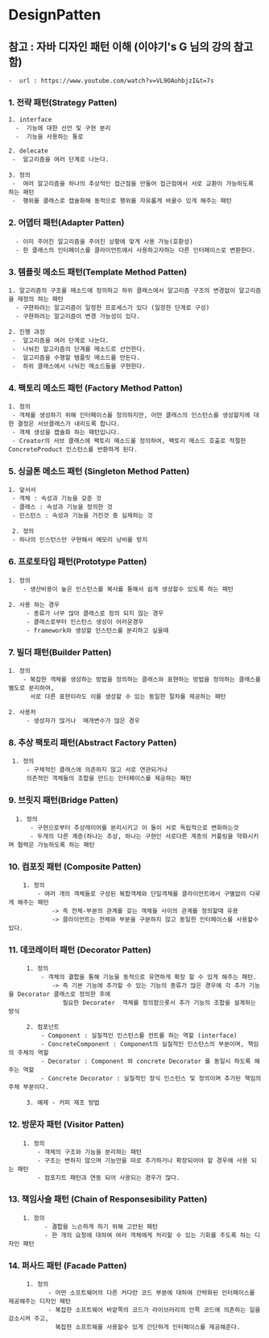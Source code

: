 # DesignPatten

## 참고 : 자바 디자인 패턴 이해 (이야기's G 님의 강의 참고 함)

    -  url : https://www.youtube.com/watch?v=VL9OAohbjzI&t=7s

### 1. 전략 패턴(Strategy Patten)

    1. interface
      -  기능에 대한 선언 및 구현 분리
      -  기능을 사용하는 통로

    2. delecate
     -  알고리즘을 여러 단계로 나눈다.
     
    3. 정의
     -  여러 알고리즘을 하나의 추상적인 접근점을 만들어 접근점에서 서로 교환이 가능하도록 하는 패턴
     -  행위를 클래스로 캡슐화해 동적으로 행위를 자유롭게 바꿀수 있게 해주는 패턴


### 2. 어뎁터 패턴(Adapter Patten)

      - 이미 주어진 알고리즘을 주어진 상황에 맞게 사용 가능(호환성)
      - 한 클래스의 인터페이스를 클라이언트에서 사용하고자하는 다른 인터페이스로 변환한다.

### 3. 템플릿 메소드 패턴(Template Method Patten)

    1. 알고리즘의 구조를 메소드에 정의하고 하위 클래스에서 알고리즘 구조의 변경없이 알고리즘을 재정의 하는 패턴
      - 구현하려는 알고리즘이 일정한 프로세스가 있다 (일정한 단계로 구성)
      - 구현하려는 알고리즘이 변경 가능성이 있다.

    2. 진행 과정
     -  알고리즘을 여러 단계로 나눈다.
     -  나눠진 알고리즘의 단계를 메소드로 선언한다.
     -  알고리즘을 수행할 템플릿 메소드를 만든다.
     -  하위 클래스에서 나눠진 메소드들을 구현한다.
     
### 4. 팩토리 메소드 패턴 (Factory Method Patton)

    1. 정의
     - 객체를 생성하기 위해 인터페이스를 정의하지만, 어떤 클래스의 인스턴스를 생성할지에 대한 결정은 서브클래스가 내리도록 합니다.
     - 객체 생성을 캡슐화 하는 패턴입니다.
     - Creator의 서브 클래스에 팩토리 메소드를 정의하여, 팩토리 메소드 호출로 적절한 ConcreteProduct 인스턴스를 반환하게 된다.
     
### 5. 싱글톤 메소드 패턴 (Singleton Method Patten)

    1. 앞서서
     - 객체 : 속성과 기능을 갖춘 것
     - 클래스 : 속성과 기능을 정의한 것
     - 인스턴스 : 속성과 기능을 가진것 중 실제하는 것
     
     2. 정의
     - 하나의 인스턴스만 구현해서 메모리 낭비를 방지
     
 ### 6. 프로토타입 패턴(Prototype Patten)

    1. 정의
        - 생산비용이 높은 인스턴스를 복사를 통해서 쉽게 생성할수 있도록 하는 패턴
        
    2. 사용 하는 경우
         - 종류가 너무 많아 클래스로 정의 되지 않는 경우
         - 클래스로부터 인스턴스 생성이 어러운경우
         - framework와 생성할 인스턴스를 분리하고 싶을때
         
         
### 7. 빌더 패턴(Builder Patten)
         
    1. 정의
        - 복잡한 객체를 생성하는 방법을 정의하는 클래스와 표현하는 방법을 정의하는 클래스를 별도로 분리하여, 
          서로 다른 표현이라도 이를 생성할 수 있는 동일한 절차를 제공하는 패턴
        
    2. 사용처
         - 생성자가 많거나  매개변수가 많은 경우
         
 ### 8. 추상 팩토리 패턴(Abstract Factory Patten)
          
     1. 정의
         - 구체적인 클래스에 의존하지 않고 서로 연관되거나 
         의존적인 객체들의 조합을 만드는 인터페이스를 제공하는 패턴
             
  ### 9. 브릿지 패턴(Bridge Patten)
           
      1. 정의
          - 구현으로부터 추상레이어를 분리시키고 이 둘이 서로 독립적으로 변화하는것
          - 두개의 다른 계층(하나는 추상, 하나는 구현인 서로다른 계층의 커플링을 약화시키며 협력은 가능하도록 하는 패턴
          
 ### 10. 컴포짓 패턴 (Composite Patten)
             
        1. 정의
            - 여러 개의 객체들로 구성된 복합객체와 단일객체를 클라이언트에서 구별없이 다루게 해주는 패턴
                -> 즉 전체-부분의 관계를 갖는 객체들 사이의 관계를 정의할때 유용
                -> 클라이언트는 전체와 부분을 구분하지 않고 동일한 인터페이스를 사용할수 있다. 
  
 ### 11. 데코레이터 패턴 (Decorator Patten)
              
         1. 정의
             - 객체의 결합을 통해 기능을 동적으로 유연하게 확장 할 수 있게 해주는 패턴.
                -> 즉 기본 기능에 추가할 수 있는 기능의 종류가 많은 경우에 각 추가 기능을 Decorator 클래스로 정의한 후에
                   필요한 Decorater  객체를 정의함으롯서 추가 기능의 조합을 설계하는 방식 
                   
         2. 컴포넌트
             - Component : 실질적인 인스턴스를 컨트롤 하는 역할 (interface)
             - ConcreteComponent : Component의 실질적인 인스턴스의 부분이며, 책임의 주체의 역할
             - Decorator : Component 와 concrete Decorator 를 동일시 하도록 해주는 역할
             - Concrete Decorator : 실질적인 장식 인스턴스 및 정의이며 추가된 책임의 주체 부분이다.
             
         3. 예제 - 커피 제조 방법   
         
 ### 12. 방문자 패턴 (Visitor Patten)
        
        1. 정의
            - 객체의 구조와 기능을 분리하는 패턴
            - 구조는 변하지 않으며 기능만을 따로 추가하거나 확장되어야 할 경우에 사용 되는 패턴
            - 컴포지트 패턴과 연동 되어 사용되는 경우가 많다.
             
 ### 13. 책임사슬 패턴 (Chain of Responsesibility Patten)    
  
        1. 정의
              - 결합을 느슨하게 하기 위해 고안된 패턴
              - 한 개의 요청에 대하여 여러 객체에게 처리할 수 있는 기회를 주도록 하는 디자인 패턴
              
 ### 14. 퍼사드 패턴 (Facade Patten)
   
         1. 정의
               - 어떤 소프트웨어의 다른 커다란 코드 부분에 대하여 간략화된 인터페이스를 제공해주는 디자인 패턴
               - 복잡한 소프트웨어 바깥쪽의 코드가 라이브러리의 안쪽 코드에 의존하는 일을 감소시켜 주고, 
                 복잡한 소프트웨를 사용할수 있게 간단하게 인터페이스를 제공해준다.